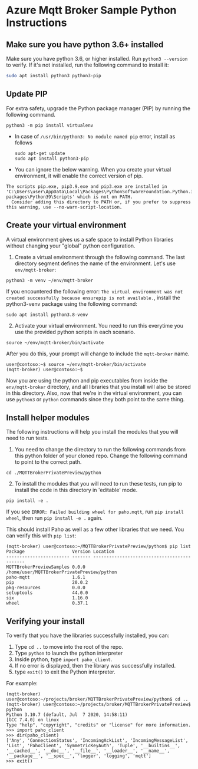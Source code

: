 # Azure Mqtt Broker Sample Python Instructions

## Make sure you have python 3.6+ installed

Make sure you have python 3.6, or higher installed. Run `python3 --version` to verify. If it's not installed, run the following command to install it:
```bash
sudo apt install python3 python3-pip
```
## Update PIP

For extra safety, upgrade the Python package manager (PIP) by running the following command.

```
python3 -m pip install virtualenv
```

* In case of `/usr/bin/python3: No module named pip` error, install as follows
  ```
  sudo apt-get update
  sudo apt install python3-pip
  ```
  
* You can ignore the below warning.  When you create your virtual environment, it will enable the correct version of pip.
```
The scripts pip.exe, pip3.9.exe and pip3.exe are installed in 'C:\Users\user\AppData\Local\Packages\PythonSoftwareFoundation.Python.3.9_qbz5n2kfra8p0\LocalCache\local-packages\Python39\Scripts' which is not on PATH.
  Consider adding this directory to PATH or, if you prefer to suppress this warning, use --no-warn-script-location.
```

## Create your virtual environment

A virtual environment gives us a safe space to install Python libraries without changing your "global" python configuration.

1. Create a virtual environment through the following command. The last directory segment defines the name of the environment. Let's use `env/mqtt-broker`:

  ```
  python3 -m venv ~/env/mqtt-broker
  ```

  If you encountered the following error: `The virtual environment was not created successfully because ensurepip is not available.`, install the python3-venv package using the following command:

  ```
  sudo apt install python3.8-venv
  ```

2. Activate your virtual environment.  You need to run this everytime you use the provided python scripts in each scenario. 

  ```
  source ~/env/mqtt-broker/bin/activate
  ```

  After you do this, your prompt will change to include the `mqtt-broker` name.

  ```
 user@contoso:~$ source ~/env/mqtt-broker/bin/activate
  (mqtt-broker) user@contoso:~$
  ```

Now you are using the python and pip executables from inside the `env/mqtt-broker` directory, and all libraries that you install will also be stored in this directory. Also, now that we're in the virtual environment, you can use `python3` or `python` commands since they both point to the same thing.

## Install helper modules

The following instructions will help you install the modules that you will need to run tests.

1. You need to change the directory to run the following commands from this python folder of your cloned repo. Change the following command to point to the correct path.

```
cd ./MQTTBrokerPrivatePreview/python

```
2. To install the modules that you will need to run these tests, run pip to install the code in this directory in 'editable' mode.

```
pip install -e .
```

If you see `ERROR: Failed building wheel for paho.mqtt`, run `pip install wheel`, then run `pip install -e .` again. 

This should install Paho as well as a few other libraries that we need.  You can verify this with `pip list`:
```
(mqtt-broker) user@contoso:~/MQTTBrokerPrivatePreview/python$ pip list
Package                  Version Location
------------------------ ------- --------------------------------------------
MQTTBrokerPreviewSamples 0.0.0   /home/user/MQTTBrokerPrivatePreview/python
paho-mqtt                1.6.1
pip                      20.0.2
pkg-resources            0.0.0
setuptools               44.0.0
six                      1.16.0
wheel                    0.37.1
```

## Verifying your install

To verify that you have the libraries successfully installed, you can:

1. Type `cd ..` to move into the root of the repo.
2. Type `python` to launch the python interpreter
3. Inside python, type `import paho_client`.
4. If no error is displayed, then the library was successfully installed.
5. type `exit()` to exit the Python interpreter.

For example:
```
(mqtt-broker) user@contoso:~/projects/broker/MQTTBrokerPrivatePreview/python$ cd ..
(mqtt-broker) user@contoso:~/projects/broker/MQTTBrokerPrivatePreview$ python
Python 3.10.7 (default, Jul  7 2020, 14:58:11)
[GCC 7.4.0] on linux
Type "help", "copyright", "credits" or "license" for more information.
>>> import paho_client
>>> dir(paho_client)
['Any', 'ConnectionStatus', 'IncomingAckList', 'IncomingMessageList', 'List', 'PahoClient', 'SymmetricKeyAuth', 'Tuple', '__builtins__', '__cached__', '__doc__', '__file__', '__loader__', '__name__', '__package__', '__spec__', 'logger', 'logging', 'mqtt']
>>> exit()

```
